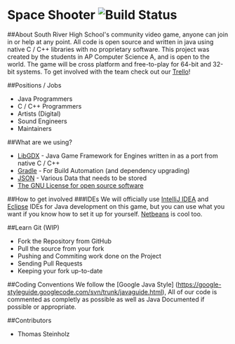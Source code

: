 # Space Shooter ![Build Status](https://travis-ci.org/tsteinholz/SpaceShooter.svg?branch=master)

##About
South River High School's community video game, anyone can join in or help at any point. All code is open source and written in java using native C / C++ libraries with no proprietary software. This project was created by the students in AP Computer Science A, and is open to the world. The game will be cross platform and free-to-play for 64-bit and 32-bit systems. To get involved with the team check out our [Trello](https://trello.com/b/CObQDpC8/space-shooter)!

##Positions / Jobs
* Java Programmers
* C / C++ Programmers
* Artists (Digital)
* Sound Engineers
* Maintainers

##What are we using?
* [LibGDX](http://libgdx.badlogicgames.com/) - Java Game Framework for Engines written in as a port from native C / C++
* [Gradle](https://gradle.org/) - For Build Automation (and dependency upgrading)
* [JSON](http://json.org/) - Various Data that needs to be stored
* [The GNU License for open source software](https://www.gnu.org/)

##How to get involved
###IDEs
We will officially use [IntelliJ IDEA](https://www.jetbrains.com/idea/) and [Eclipse](https://eclipse.org/) IDEs for Java development on this game, but you can use what you want if you know how to set it up for yourself. [Netbeans](https://netbeans.org/) is cool too.

##Learn Git (WIP)
* Fork the Repository from GitHub
* Pull the source from your fork
* Pushing and Commiting work done on the Project
* Sending Pull Requests
* Keeping your fork up-to-date

##Coding Conventions
We follow the [Google Java Style] (https://google-styleguide.googlecode.com/svn/trunk/javaguide.html), All of our code is commented as completly as possible as well as Java Documented if possible or appropriate.

##Contributors
* Thomas Steinholz
